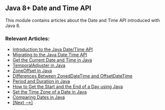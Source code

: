 ## Java 8+ Date and Time API 

This module contains articles about the Date and Time API introduced with Java 8.

### Relevant Articles: 
- [Introduction to the Java Date/Time API](https://www.baeldung.com/java-8-date-time-intro)
- [Migrating to the Java Date Time API](https://www.baeldung.com/migrating-to-java-8-date-time-api)
- [Get the Current Date and Time in Java](https://www.baeldung.com/current-date-time-and-timestamp-in-java-8)
- [TemporalAdjuster in Java](http://www.baeldung.com/java-temporal-adjuster)
- [ZoneOffset in Java](https://www.baeldung.com/java-zone-offset)
- [Differences Between ZonedDateTime and OffsetDateTime](https://www.baeldung.com/java-zoneddatetime-offsetdatetime)
- [Period and Duration in Java](http://www.baeldung.com/java-period-duration)
- [How to Get the Start and the End of a Day using Java](http://www.baeldung.com/java-day-start-end)
- [Set the Time Zone of a Date in Java](https://www.baeldung.com/java-set-date-time-zone)
- [Comparing Dates in Java](https://www.baeldung.com/java-comparing-dates)
- [[Next -->]](/core-java-modules/core-java-datetime-java8-2)
